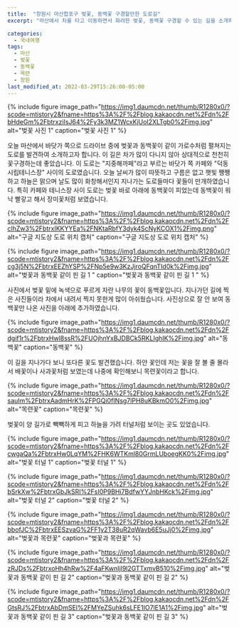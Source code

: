 ```yaml
---
title:  "창원시 마산합포구 벚꽃, 동백꽃 구경할만한 도로길"
excerpt: "마산에서 차를 타고 이동하면서 화려한 벚꽃, 동백꽃 구경할 수 있는 길을 소개하고자 합니다."

categories:
  - 국내여행
tags:
  - 마산
  - 벚꽃
  - 동백꽃
  - 목련
  - 창원
last_modified_at: 2022-03-29T15:26:00-05:00
---
```


{% include figure image_path="https://img1.daumcdn.net/thumb/R1280x0/?scode=mtistory2&fname=https%3A%2F%2Fblog.kakaocdn.net%2Fdn%2FbHdeGm%2FbtrxziIsJ64%2Fy3k3MZ1WcxKjUoI2XLTgb0%2Fimg.jpg" alt="벚꽃 사진 1" caption="벚꽃 사진 1" %}

오늘 마산에서 바닷가 쪽으로 드라이브 중에 벚꽃과 동백꽃이 같이 가로수처럼 펼쳐지는 도로를 발견하여 소개하고자 합니다. 이 길은 차가 많이 다니지 않아 상대적으로 천천히 꽃구경하는데 좋았습니다. 이 도로는 "지중해까페"라고 부르는 바닷가 쪽 카페와 "덕동 시립테니스장" 사이의 도로였습니다. 오늘 날씨가 많이 따뜻하고 구름은 없고 햇빛 쨍쨍하고 하늘은 맑으며 날도 많이 화창해서인지 지나가는 도로들마다 꽃들이 만개하였습니다. 특히 카페와 테니스장 사이 도로는 벚꽃 바로 아래에 동백꽃이 피었는데 동백꽃이 워낙 빨갛고 해서 장미꽃처럼 보였습니다.

{% include figure image_path="https://img1.daumcdn.net/thumb/R1280x0/?scode=mtistory2&fname=https%3A%2F%2Fblog.kakaocdn.net%2Fdn%2FclhZw3%2FbtrxIKKYYEa%2FNKtaRbfY3dyk4ScNyKCOX1%2Fimg.png" alt="구글 지도상 도로 위치 캡처" caption="구글 지도상 도로 위치 캡처" %}

{% include figure image_path="https://img1.daumcdn.net/thumb/R1280x0/?scode=mtistory2&fname=https%3A%2F%2Fblog.kakaocdn.net%2Fdn%2Fcg3j5N%2FbtrxEEZhYSP%2FNp5e9w3KzJjroQFqnTId0k%2Fimg.jpg" alt="벚꽃과 동백꽃 같이 핀 길 1
" caption="벚꽃과 동백꽃 같이 핀 길 1
" %}

사진에서 벚꽃 밑에 녹색으로 푸르게 자란 나무의 꽃이 동백꽃입니다. 지나가던 길에 찍은 사진들이라 차에서 내려서 찍지 못한게 많이 아쉬웠습니다. 사진상으로 잘 안 보여 동백꽃만 나온 사진을 아래에 추가하였습니다.

{% include figure image_path="https://img1.daumcdn.net/thumb/R1280x0/?scode=mtistory2&fname=https%3A%2F%2Fblog.kakaocdn.net%2Fdn%2Fdgif1r%2FbtrxHwl8ssR%2FUOjhnYxBJDBCk5RKLIghIK%2Fimg.jpg" alt="동백꽃" caption="동백꽃" %}

이 길을 지나가다 보니 또다른 꽃도 발견했습니다. 하얀 꽃인데 저는 꽃을 잘 볼 줄 몰라서 배꽃이나 사과꽃처럼 보였는데 나중에 확인해보니 목련꽃이라고 합니다.

{% include figure image_path="https://img1.daumcdn.net/thumb/R1280x0/?scode=mtistory2&fname=https%3A%2F%2Fblog.kakaocdn.net%2Fdn%2FsauIm%2FbtrxAadmHrK%2FPGQi0fINsg7lPH8uKBkmO0%2Fimg.jpg" alt="목련꽃" caption="목련꽃" %}

벚꽃이 양 길가로 빽빽하게 피고 하늘을 가려 터널처럼 보이는 곳도 있었습니다.

{% include figure image_path="https://img1.daumcdn.net/thumb/R1280x0/?scode=mtistory2&fname=https%3A%2F%2Fblog.kakaocdn.net%2Fdn%2FcwgaQa%2FbtrxHw0LqYM%2FHK6WTKml80GrmLUboegKK0%2Fimg.jpg" alt="벚꽃 터널 1" caption="벚꽃 터널 1" %}


{% include figure image_path="https://img1.daumcdn.net/thumb/R1280x0/?scode=mtistory2&fname=https%3A%2F%2Fblog.kakaocdn.net%2Fdn%2FbSrkXw%2FbtrxGbJkSRI%2FsI0P9BHi7BdfwYYJnbHKck%2Fimg.jpg" alt="벚꽃 터널 2" caption="벚꽃 터널 2" %}

{% include figure image_path="https://img1.daumcdn.net/thumb/R1280x0/?scode=mtistory2&fname=https%3A%2F%2Fblog.kakaocdn.net%2Fdn%2FbbofJC%2FbtrxEESzvaG%2FF1y2T38uR2qWavb6E5uJj0%2Fimg.jpg" alt="벚꽃과 목련꽃" caption="벚꽃과 목련꽃" %}

{% include figure image_path="https://img1.daumcdn.net/thumb/R1280x0/?scode=mtistory2&fname=https%3A%2F%2Fblog.kakaocdn.net%2Fdn%2FzRJDs%2FbtrxoHh4hRw%2F4aFKwnIjl9l2GTTxmvB510%2Fimg.jpg" alt="벚꽃과 동백꽃 같이 핀 길 2" caption="벚꽃과 동백꽃 같이 핀 길 2" %}

{% include figure image_path="https://img1.daumcdn.net/thumb/R1280x0/?scode=mtistory2&fname=https%3A%2F%2Fblog.kakaocdn.net%2Fdn%2FGtsRJ%2FbtrxAbDmSEl%2FMYeZSuhk6sLFE1IO7lE1A1%2Fimg.jpg" alt="벚꽃과 동백꽃 같이 핀 길 3" caption="벚꽃과 동백꽃 같이 핀 길 3" %}
